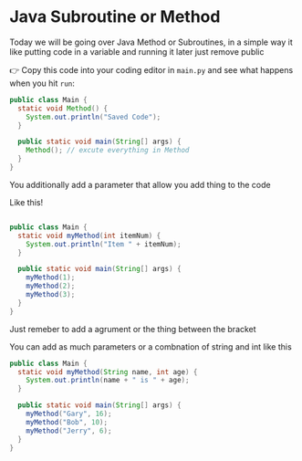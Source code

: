 # Java Subroutine or Method

Today we will be going over Java Method or Subroutines, in a simple way it like putting code in a variable and running it later just remove public


👉 Copy this code into your coding editor in `main.py` and see what happens when you hit `run`:


```java
public class Main {
  static void Method() {
    System.out.println("Saved Code");
  }

  public static void main(String[] args) {
    Method(); // excute everything in Method
  }
}
```

You additionally add a parameter that allow you add thing to the code

Like this!

```java

public class Main {
  static void myMethod(int itemNum) {
    System.out.println("Item " + itemNum);
  }

  public static void main(String[] args) {
    myMethod(1);
    myMethod(2);
    myMethod(3);
  }
}
```

Just remeber to add a agrument or the thing between the bracket

You can add as much parameters or a combnation of string and int like this

```java
public class Main {
  static void myMethod(String name, int age) {
    System.out.println(name + " is " + age);
  }

  public static void main(String[] args) {
    myMethod("Gary", 16);
    myMethod("Bob", 10);
    myMethod("Jerry", 6);
  }
}
```